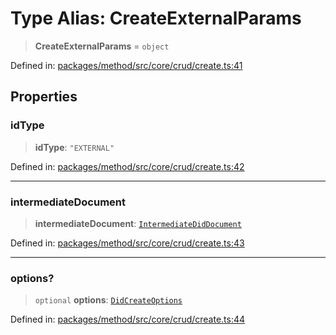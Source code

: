 # Type Alias: CreateExternalParams

> **CreateExternalParams** = `object`

Defined in: [packages/method/src/core/crud/create.ts:41](https://github.com/dcdpr/did-btcr2-js/blob/c82bc5c69016e1146a0c52c6e6b21621f5abd6d4/packages/method/src/core/crud/create.ts#L41)

## Properties

### idType

> **idType**: `"EXTERNAL"`

Defined in: [packages/method/src/core/crud/create.ts:42](https://github.com/dcdpr/did-btcr2-js/blob/c82bc5c69016e1146a0c52c6e6b21621f5abd6d4/packages/method/src/core/crud/create.ts#L42)

***

### intermediateDocument

> **intermediateDocument**: [`IntermediateDidDocument`](../classes/IntermediateDidDocument.md)

Defined in: [packages/method/src/core/crud/create.ts:43](https://github.com/dcdpr/did-btcr2-js/blob/c82bc5c69016e1146a0c52c6e6b21621f5abd6d4/packages/method/src/core/crud/create.ts#L43)

***

### options?

> `optional` **options**: [`DidCreateOptions`](../interfaces/DidCreateOptions.md)

Defined in: [packages/method/src/core/crud/create.ts:44](https://github.com/dcdpr/did-btcr2-js/blob/c82bc5c69016e1146a0c52c6e6b21621f5abd6d4/packages/method/src/core/crud/create.ts#L44)
